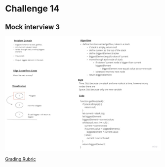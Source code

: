 # Challenge 14

## Mock interview 3

![mock-interview-3](/img/mock-interview-3.jpg)

[Grading Rubric](https://docs.google.com/spreadsheets/d/1yNeXDJwHVwJYphOlTx1aNGT_otKgcnjmy-C7JGI94GM/edit?usp=sharing)
